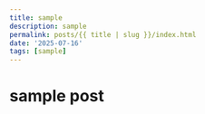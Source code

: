 ```yaml
---
title: sample
description: sample
permalink: posts/{{ title | slug }}/index.html
date: '2025-07-16'
tags: [sample]
---
```

# sample post
